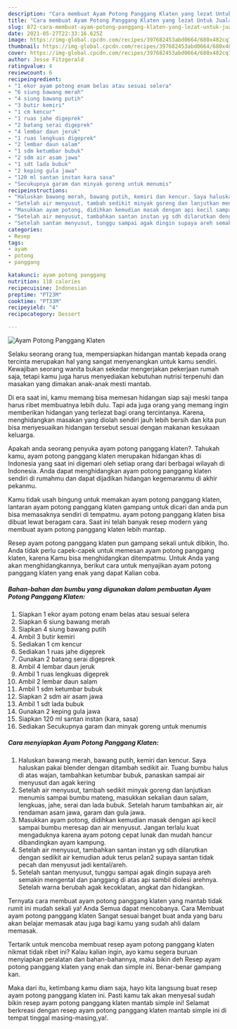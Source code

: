 ```yaml
---
description: "Cara membuat Ayam Potong Panggang Klaten yang lezat Untuk Jualan"
title: "Cara membuat Ayam Potong Panggang Klaten yang lezat Untuk Jualan"
slug: 872-cara-membuat-ayam-potong-panggang-klaten-yang-lezat-untuk-jualan
date: 2021-05-27T22:33:16.625Z
image: https://img-global.cpcdn.com/recipes/397682453abd0664/680x482cq70/ayam-potong-panggang-klaten-foto-resep-utama.jpg
thumbnail: https://img-global.cpcdn.com/recipes/397682453abd0664/680x482cq70/ayam-potong-panggang-klaten-foto-resep-utama.jpg
cover: https://img-global.cpcdn.com/recipes/397682453abd0664/680x482cq70/ayam-potong-panggang-klaten-foto-resep-utama.jpg
author: Jesse Fitzgerald
ratingvalue: 4
reviewcount: 6
recipeingredient:
- "1 ekor ayam potong enam belas atau sesuai selera"
- "6 siung bawang merah"
- "4 siung bawang putih"
- "3 butir kemiri"
- "1 cm kencur"
- "1 ruas jahe digeprek"
- "2 batang serai digeprek"
- "4 lembar daun jeruk"
- "1 ruas lengkuas digeprek"
- "2 lembar daun salam"
- "1 sdm ketumbar bubuk"
- "2 sdm air asam jawa"
- "1 sdt lada bubuk"
- "2 keping gula jawa"
- "120 ml santan instan kara sasa"
- "Secukupnya garam dan minyak goreng untuk menumis"
recipeinstructions:
- "Haluskan bawang merah, bawang putih, kemiri dan kencur. Saya haluskan pakai blender dengan ditambah sedikit air. Tuang bumbu halus di atas wajan, tambahkan ketumbar bubuk, panaskan sampai air menyusut dan agak kering"
- "Setelah air menyusut, tambah sedikit minyak goreng dan lanjutkan menumis sampai bumbu mateng, masukkan sekalian daun salam, lengkuas, jahe, serai dan lada bubuk. Setelah harum tambahkan air, air rendaman asam jawa, garam dan gula jawa."
- "Masukkan ayam potong, didihkan kemudian masak dengan api kecil sampai bumbu meresap dan air menyusut. Jangan terlalu kuat mengaduknya karena ayam potong cepat lunak dan mudah hancur dibandingkan ayam kampung."
- "Setelah air menyusut, tambahkan santan instan yg sdh dilarutkan dengan sedikit air kemudian aduk terus pelan2 supaya santan tidak pecah dan menyusut jadi kental/areh."
- "Setelah santan menyusut, tunggu sampai agak dingin supaya areh semakin mengental dan panggang di atas api sambil diolesi arehnya. Setelah warna berubah agak kecoklatan, angkat dan hidangkan."
categories:
- Resep
tags:
- ayam
- potong
- panggang

katakunci: ayam potong panggang 
nutrition: 118 calories
recipecuisine: Indonesian
preptime: "PT23M"
cooktime: "PT33M"
recipeyield: "4"
recipecategory: Dessert

---
```



![Ayam Potong Panggang Klaten](https://img-global.cpcdn.com/recipes/397682453abd0664/680x482cq70/ayam-potong-panggang-klaten-foto-resep-utama.jpg)

Selaku seorang orang tua, mempersiapkan hidangan mantab kepada orang tercinta merupakan hal yang sangat menyenangkan untuk kamu sendiri. Kewajiban seorang  wanita bukan sekedar mengerjakan pekerjaan rumah saja, tetapi kamu juga harus menyediakan kebutuhan nutrisi terpenuhi dan masakan yang dimakan anak-anak mesti mantab.

Di era  saat ini, kamu memang bisa memesan hidangan siap saji meski tanpa harus ribet membuatnya lebih dulu. Tapi ada juga orang yang memang ingin memberikan hidangan yang terlezat bagi orang tercintanya. Karena, menghidangkan masakan yang diolah sendiri jauh lebih bersih dan kita pun bisa menyesuaikan hidangan tersebut sesuai dengan makanan kesukaan keluarga. 



Apakah anda seorang penyuka ayam potong panggang klaten?. Tahukah kamu, ayam potong panggang klaten merupakan hidangan khas di Indonesia yang saat ini digemari oleh setiap orang dari berbagai wilayah di Indonesia. Anda dapat menghidangkan ayam potong panggang klaten sendiri di rumahmu dan dapat dijadikan hidangan kegemaranmu di akhir pekanmu.

Kamu tidak usah bingung untuk memakan ayam potong panggang klaten, lantaran ayam potong panggang klaten gampang untuk dicari dan anda pun bisa memasaknya sendiri di tempatmu. ayam potong panggang klaten bisa dibuat lewat beragam cara. Saat ini telah banyak resep modern yang membuat ayam potong panggang klaten lebih mantap.

Resep ayam potong panggang klaten pun gampang sekali untuk dibikin, lho. Anda tidak perlu capek-capek untuk memesan ayam potong panggang klaten, karena Kamu bisa menghidangkan ditempatmu. Untuk Anda yang akan menghidangkannya, berikut cara untuk menyajikan ayam potong panggang klaten yang enak yang dapat Kalian coba.

<!--inarticleads1-->

##### Bahan-bahan dan bumbu yang digunakan dalam pembuatan Ayam Potong Panggang Klaten:

1. Siapkan 1 ekor ayam potong enam belas atau sesuai selera
1. Siapkan 6 siung bawang merah
1. Siapkan 4 siung bawang putih
1. Ambil 3 butir kemiri
1. Sediakan 1 cm kencur
1. Sediakan 1 ruas jahe digeprek
1. Gunakan 2 batang serai digeprek
1. Ambil 4 lembar daun jeruk
1. Ambil 1 ruas lengkuas digeprek
1. Ambil 2 lembar daun salam
1. Ambil 1 sdm ketumbar bubuk
1. Siapkan 2 sdm air asam jawa
1. Ambil 1 sdt lada bubuk
1. Gunakan 2 keping gula jawa
1. Siapkan 120 ml santan instan (kara, sasa)
1. Sediakan Secukupnya garam dan minyak goreng untuk menumis




<!--inarticleads2-->

##### Cara menyiapkan Ayam Potong Panggang Klaten:

1. Haluskan bawang merah, bawang putih, kemiri dan kencur. Saya haluskan pakai blender dengan ditambah sedikit air. Tuang bumbu halus di atas wajan, tambahkan ketumbar bubuk, panaskan sampai air menyusut dan agak kering
1. Setelah air menyusut, tambah sedikit minyak goreng dan lanjutkan menumis sampai bumbu mateng, masukkan sekalian daun salam, lengkuas, jahe, serai dan lada bubuk. Setelah harum tambahkan air, air rendaman asam jawa, garam dan gula jawa.
1. Masukkan ayam potong, didihkan kemudian masak dengan api kecil sampai bumbu meresap dan air menyusut. Jangan terlalu kuat mengaduknya karena ayam potong cepat lunak dan mudah hancur dibandingkan ayam kampung.
1. Setelah air menyusut, tambahkan santan instan yg sdh dilarutkan dengan sedikit air kemudian aduk terus pelan2 supaya santan tidak pecah dan menyusut jadi kental/areh.
1. Setelah santan menyusut, tunggu sampai agak dingin supaya areh semakin mengental dan panggang di atas api sambil diolesi arehnya. Setelah warna berubah agak kecoklatan, angkat dan hidangkan.




Ternyata cara membuat ayam potong panggang klaten yang mantab tidak rumit ini mudah sekali ya! Anda Semua dapat mencobanya. Cara Membuat ayam potong panggang klaten Sangat sesuai banget buat anda yang baru akan belajar memasak atau juga bagi kamu yang sudah ahli dalam memasak.

Tertarik untuk mencoba membuat resep ayam potong panggang klaten nikmat tidak ribet ini? Kalau kalian ingin, ayo kamu segera buruan menyiapkan peralatan dan bahan-bahannya, maka bikin deh Resep ayam potong panggang klaten yang enak dan simple ini. Benar-benar gampang kan. 

Maka dari itu, ketimbang kamu diam saja, hayo kita langsung buat resep ayam potong panggang klaten ini. Pasti kamu tak akan menyesal sudah bikin resep ayam potong panggang klaten mantab simple ini! Selamat berkreasi dengan resep ayam potong panggang klaten mantab simple ini di tempat tinggal masing-masing,ya!.


